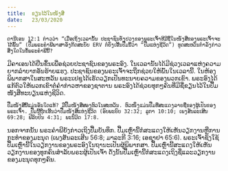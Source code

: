 ```yaml
---
title:  ຂຽນໄວ້ໃນໜັງສື
date:   23/03/2020
---
```


`ດານີເອນ 12:1 ກ່າວວ່າ “ເມື່ອເຖິງເວລານັ້ນ ປະຊາຊົນທັງປວງຂອງພຣະເຈົ້າທີມີຊື່ໃນໜັງສືຂອງພຣະເຈົ້າຈະໄດ້ພົ້ນ” (ປື້ມພຣະຄໍາພີພາສາອັງກິດສະບັບ ERV ກໍຍັງເອີ້ນປື້ມນີ້ວ່າ “ປື້ມແຫ່ງຊີວິດ”) ທູດສະຫວັນກຳລັງກ່າວສິ່ງໃດໃນຂໍ້ພຣະຄຳພີນີ້?`

ມີຄາເອນໄດ້ຢືນຂຶ້ນເພື່ອຊ່ວຍປະຊາຊົນຂອງພຣະອົງ. ໃນເວລານັ້ນໄດ້ມີຊ່ວງເວລາແຫ່ງຄວາມຍາກລຳບາກອັນຮ້າຍແຮງ. ປະຊາຊົນຂອງພຣະເຈົ້າຈະຖືກຊ່ວຍໃຫ້ພົ້ນໃນເວລານີ້. ໃນຫ້ອງພິພາກສາໃນສະຫວັນ ພຣະເຢຊູໄດ້ເຮັດວຽກເປັນທະນາຍຄວາມຂອງພວກເຂົາ. ພຣະອົງໄດ້ແກ້ຕົວໃຫ້ພວກເຂົາຕໍ່ຄຳກ່າວຫາຂອງຊາຕານ ພຣະອົງໄດ້ຊ່ວຍທຸກໆຄົນທີ່ມີຊື່ຂຽນໄວ້ໃນປື້ມໜັງສືທະບຽນແຫ່ງຊີວິດ.

`ປື້ມໜັງສືນີ້ແມ່ນອັນໃດແທ້? ມືປື້ມໜັງສືສອງຫົວໃນສະຫວັນ. ຫົວໜຶ່ງແມ່ນປື້ມທີ່ສະແດງລາຍຊື່ຂອງຜູ້ເປັນຂອງພຣະເຈົ້າ. ປື້ມນີ້ຖືກເອີ້ນວ່າປື້ມໜັງສືແຫ່ງຊີວິດ (ອົບພະຍົບ 32:32; ລູກາ 10:10; ເພງສັນລະເສີນ 69:28; ຟີລິບປິນ 4:31; ພະນິມິດ 17:8.`

ນອກຈາກນັ້ນ ພຣະຄຳພີຍັງກ່າວເຖິງປື້ມບັນທຶກ. ປື້ມເຫຼົ່ານີ້ກໍສະແດງໃຫ້ເຫັນວຽກງານຫຼືການກະທຳຂອງມະນຸດ (ເພງສັນລະເສີນ 56:8; ມາລະກີ 3:16; ເອຊາຢາ 65:6). ພຣະເຈົ້າຊົງໃຊ້ປື້ມເຫຼົ່ານີ້ໃນວຽກງານຂອງພຣະອົງໃນຖານະເປັນຜູ້ພິພາກສາ. ປື້ມເຫຼົ່ານີ້ສະແດງໃຫ້ເຫັນວຽກງານຂອງທຸກຄົນສຳລັບພຣະຜູ້ເປັນເຈົ້າ ດັ່ງນັ້ນປື້ມເຫຼົ່ານີ້ກໍສະແດງເຖິງຊື່ແລະວຽກງານຂອງມະນຸດທຸກໆຄົນ.